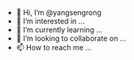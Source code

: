 - 👋 Hi, I’m @yangsengrong
- 👀 I’m interested in ...
- 🌱 I’m currently learning ...
- 💞️ I’m looking to collaborate on ...
- 📫 How to reach me ...

<!---
yangsengrong/yangsengrong is a ✨ special ✨ repository because its `README.md` (this file) appears on your GitHub profile.
You can click the Preview link to take a look at your changes.
--->
